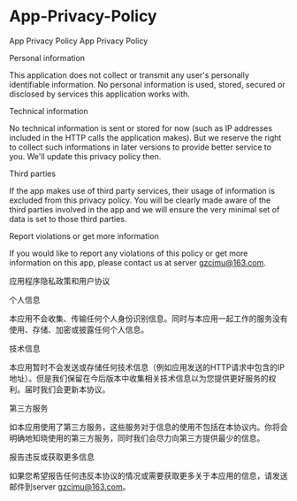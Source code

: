 # App-Privacy-Policy
App Privacy Policy
App Privacy Policy

Personal information

This application does not collect or transmit any user's personally identifiable information. No personal information is used, stored, secured or disclosed by services this application works with.

Technical information

No technical information is sent or stored for now (such as IP addresses included in the HTTP calls the application makes). But we reserve the right to collect such informations in later versions to provide better service to you. We'll update this privacy policy then.

Third parties

If the app makes use of third party services, their usage of information is excluded from this privacy policy. You will be clearly made aware of the third parties involved in the app and we will ensure the very minimal set of data is set to those third parties.

Report violations or get more information

If you would like to report any violations of this policy or get more information on this app, please contact us at server gzcimu@163.com.


应用程序隐私政策和用户协议

个人信息

本应用不会收集、传输任何个人身份识别信息。同时与本应用一起工作的服务没有使用、存储、加密或披露任何个人信息。

技术信息

本应用暂时不会发送或存储任何技术信息（例如应用发送的HTTP请求中包含的IP地址）。但是我们保留在今后版本中收集相关技术信息以为您提供更好服务的权利。届时我们会更新本协议。

第三方服务

如本应用使用了第三方服务，这些服务对于信息的使用不包括在本协议内。你将会明确地知晓使用的第三方服务，同时我们会尽力向第三方提供最少的信息。

报告违反或获取更多信息

如果您希望报告任何违反本协议的情况或需要获取更多关于本应用的信息，请发送邮件到server gzcimu@163.com。

